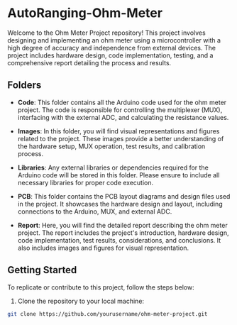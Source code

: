 # AutoRanging-Ohm-Meter

Welcome to the Ohm Meter Project repository! This project involves designing and implementing an ohm meter using a microcontroller with a high degree of accuracy and independence from external devices. The project includes hardware design, code implementation, testing, and a comprehensive report detailing the process and results.

## Folders

- **Code**: This folder contains all the Arduino code used for the ohm meter project. The code is responsible for controlling the multiplexer (MUX), interfacing with the external ADC, and calculating the resistance values.
  
- **Images**: In this folder, you will find visual representations and figures related to the project. These images provide a better understanding of the hardware setup, MUX operation, test results, and calibration process.

- **Libraries**: Any external libraries or dependencies required for the Arduino code will be stored in this folder. Please ensure to include all necessary libraries for proper code execution.

- **PCB**: This folder contains the PCB layout diagrams and design files used in the project. It showcases the hardware design and layout, including connections to the Arduino, MUX, and external ADC.

- **Report**: Here, you will find the detailed report describing the ohm meter project. The report includes the project's introduction, hardware design, code implementation, test results, considerations, and conclusions. It also includes images and figures for visual representation.

## Getting Started

To replicate or contribute to this project, follow the steps below:

1. Clone the repository to your local machine:

```bash
git clone https://github.com/yourusername/ohm-meter-project.git
